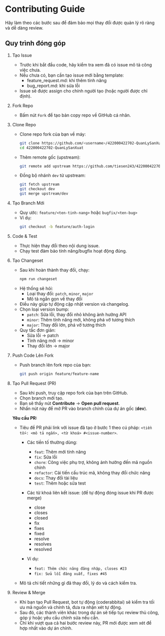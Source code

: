 # Contributing Guide

Hãy làm theo các bước sau để đảm bảo mọi thay đổi được quản lý rõ ràng và dễ dàng review.

## Quy trình đóng góp

1. Tạo Issue

   - Trước khi bắt đầu code, hãy kiểm tra xem đã có issue mô tả công việc chưa.
   - Nếu chưa có, bạn cần tạo issue mới bằng template:
     - feature_request.md: khi thêm tính năng
     - bug_report.md: khi sửa lỗi
   - Issue sẽ được assign cho chính người tạo (hoặc người được chỉ định).

2. Fork Repo

   - Bấm nút `Fork` để tạo bản copy repo về GitHub cá nhân.

3. Clone Repo

   - Clone repo fork của bạn về máy:
     ```bash
     git clone https://github.com/<username>/422000422702-QuanLySanXuat.git
     cd 422000422702-QuanLySanXuat
     ```
   - Thêm remote gốc (upstream):
     ```bash
     git remote add upstream https://github.com/tiesen243/422000422702-QuanLySanXuat.git
     ```
   - Đồng bộ nhánh `dev` từ upstream:
     ```bash
     git fetch upstream
     git checkout dev
     git merge upstream/dev
     ```

4. Tạo Branch Mới

   - Quy ước: `feature/<ten-tinh-nang>` hoặc `bugfix/<ten-bug>`
   - Ví dụ:
     ```bash
     git checkout -b feature/auth-login
     ```

5. Code & Test

   - Thực hiện thay đổi theo nội dung issue.
   - Chạy test đảm bảo tính năng/bugfix hoạt động đúng.

6. Tạo Changeset

   - Sau khi hoàn thành thay đổi, chạy:
     ```bash
     npm run changeset
     ```
   - Hệ thống sẽ hỏi:
     - Loại thay đổi: `patch`, `minor`, `major`
     - Mô tả ngắn gọn về thay đổi
   - Điều này giúp tự động cập nhật version và changelog.
   - Chọn loại version bump:
     - `patch`: Sửa lỗi, thay đổi nhỏ không ảnh hưởng API
     - `minor`: Thêm tính năng mới, không phá vỡ tương thích
     - `major`: Thay đổi lớn, phá vỡ tương thích
   - Quy tắc đơn giản:
     - Sửa lỗi → patch
     - Tính năng mới → minor
     - Thay đổi lớn → major

7. Push Code Lên Fork

   - Push branch lên fork repo của bạn:
     ```bash
     git push origin feature/feature-name
     ```

8. Tạo Pull Request (PR)

   - Sau khi push, truy cập repo fork của bạn trên GitHub.
   - Chọn branch mới tạo.
   - Bạn sẽ thấy nút **Contribute** → **Open pull request**.
   - Nhấn nút này để mở PR vào branch chính của dự án gốc (**dev**).

   **Yêu cầu PR:**

   - Tiêu đề PR phải link với issue đã tạo ở bước 1 theo cú pháp: `<tiền tố>: <mô tả ngắn>, <từ khoá> #<issue-number>`.

     - Các tiền tố thường dùng:

       - `feat`: Thêm mới tính năng
       - `fix`: Sửa lỗi
       - `chore`: Công việc phụ trợ, không ảnh hưởng đến mã nguồn chính
       - `refactor`: Cải tiến cấu trúc mã, không thay đổi chức năng
       - `docs`: Thay đổi tài liệu
       - `test`: Thêm hoặc sửa test

     - Các từ khoá liên kết issue: (để tự động đóng issue khi PR được merge)

       - close
       - closes
       - closed
       - fix
       - fixes
       - fixed
       - resolve
       - resolves
       - resolved

     - Ví dụ:

       - `feat: Thêm chức năng đăng nhập, closes #23`
       - `fix: Sửa lỗi đăng xuất, fixes #45`

   - Mô tả chi tiết những gì đã thay đổi, lý do và cách kiểm tra.

9. Review & Merge

   - Khi bạn tạo Pull Request, bot tự động (coderabbitai) sẽ kiểm tra tối ưu mã nguồn và chính tả, đưa ra nhận xét tự động.
   - Sau đó, các thành viên khác trong dự án sẽ tiếp tục review thủ công, góp ý hoặc yêu cầu chỉnh sửa nếu cần.
   - Chỉ khi vượt qua cả hai bước review này, PR mới được xem xét để hợp nhất vào dự án chính.
